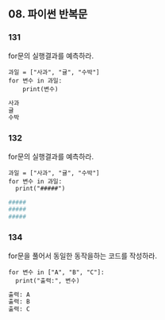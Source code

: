 ## 08. 파이썬 반복문

### 131
for문의 실행결과를 예측하라.
```
과일 = ["사과", "귤", "수박"]
for 변수 in 과일:
    print(변수)
```    
```python
사과
귤
수박
```

### 132
for문의 실행결과를 예측하라.
```
과일 = ["사과", "귤", "수박"]
for 변수 in 과일:
  print("#####")
```
```python
#####
#####
#####
```

### 134
for문을 풀어서 동일한 동작을하는 코드를 작성하라.
```
for 변수 in ["A", "B", "C"]:
  print("출력:", 변수)
```
```python
출력: A
출력: B
출력: C
```
